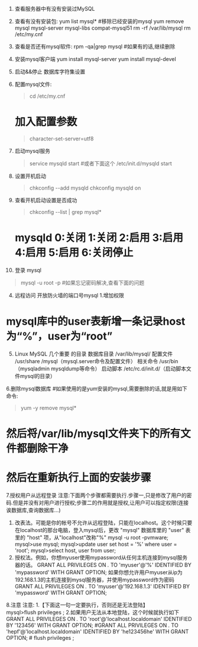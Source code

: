 1. 查看服务器中有没有安装过MySQL

1. 查看有没有安装包:
    yum list mysql*
    #移除已经安装的mysql
    yum remove mysql mysql-server mysql-libs compat-mysql51
    rm -rf /var/lib/mysql
    rm /etc/my.cnf
2. 查看是否还有mysql软件:
    rpm -qa|grep mysql
    #如果有的话,继续删除
3.  安装mysql客户端
    yum install mysql-server 
    yum install mysql-devel


2. 启动&&停止 数据库字符集设置
1. 配置mysql文件:
    > cd /etc/my.cnf 
    # 加入配置参数
    > character-set-server=utf8 
2. 启动mysql服务
    > service mysqld start
    #或者下面这个
    >/etc/init.d/mysqld start
3. 设置开机启动
    >chkconfig --add mysqld
    >chkconfig mysqld on
4. 查看开机启动设置是否成功
    >chkconfig --list | grep mysql* 
    # mysqld 0:关闭 1:关闭 2:启用 3:启用 4:启用 5:启用 6:关闭停止

3. 登录 mysql
>mysql -u root -p
#如果忘记密码解决,查看下面的问题

4. 远程访问 开放防火墙的端口号mysql
1.增加权限
# mysql库中的user表新增一条记录host为“%”，user为“root”

5. Linux MySQL 几个重要 的目录
数据库目录 /var/lib/mysql/
配置文件 /usr/share /mysql（mysql.server命令及配置文件）
相关命令 /usr/bin（mysqladmin mysqldump等命令）
启动脚本 /etc/rc.d/init.d/（启动脚本文件mysql的目录）

6.删除mysql数据库
#如果使用的是yum安装的mysql,需要删除的话,就是用如下命令:
> yum -y remove mysql*
# 然后将/var/lib/mysql文件夹下的所有文件都删除干净
# 然后在重新执行上面的安装步骤

7.授权用户从远程登录
注意:下面两个步骤都需要执行.步骤一,只是修改了用户的密码.但是并没有对用户进行授权;步骤二的作用就是授权,让用户可以指定权限(连接诶数据库,查询数据库...)
1. 改表法。可能是你的帐号不允许从远程登陆，只能在localhost。这个时候只要在localhost的那台电脑，登入mysql后，更改 "mysql" 数据库里的 "user" 表里的 "host" 项，从"localhost"改称"%"
    mysql -u root -pvmware;
    mysql>use mysql;
    mysql>update user set host = '%' where user = 'root';
    mysql>select host, user from user;
2. 授权法。例如，你想myuser使用mypassword从任何主机连接到mysql服务器的话。
    GRANT ALL PRIVILEGES ON *.* TO 'myuser'@'%' IDENTIFIED BY 'mypassword' WITH GRANT OPTION;
    如果你想允许用户myuser从ip为192.168.1.3的主机连接到mysql服务器，并使用mypassword作为密码  
    GRANT ALL PRIVILEGES ON *.* TO 'myuser'@'192.168.1.3' IDENTIFIED BY 'mypassword' WITH GRANT OPTION;

8.注意
注意:
    1.【下面这一句一定要执行，否则还是无法登陆】  
    mysql>flush privileges ;
    2.如果用户无法从本地登陆，这个时候就执行如下
    GRANT ALL PRIVILEGES ON *.* TO 'root'@'localhost.localdomain' IDENTIFIED BY '123456' WITH GRANT OPTION;
    #GRANT ALL PRIVILEGES ON *.* TO 'hepf'@'localhost.localdomain' IDENTIFIED BY 'he123456he' WITH GRANT OPTION;
    # flush privileges ;